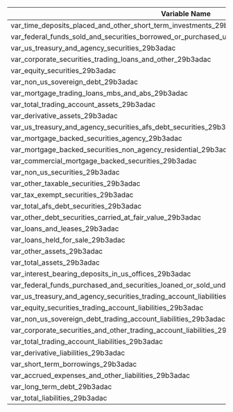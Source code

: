 
| Variable Name | Value |
| --- | --- |
| var_time_deposits_placed_and_other_short_term_investments_29b3adac | 2234 |
| var_federal_funds_sold_and_securities_borrowed_or_purchased_under_agreements_to_resell_29b3adac | 52906 |
| var_us_treasury_and_agency_securities_29b3adac | 40742 |
| var_corporate_securities_trading_loans_and_other_29b3adac | 30578 |
| var_equity_securities_29b3adac | 84940 |
| var_non_us_sovereign_debt_29b3adac | 22940 |
| var_mortgage_trading_loans_mbs_and_abs_29b3adac | 9672 |
| var_total_trading_account_assets_29b3adac | 209358 |
| var_derivative_assets_29b3adac | 37762 |
| var_us_treasury_and_agency_securities_afs_debt_securities_29b3adac | 53523 |
| var_mortgage_backed_securities_agency_29b3adac | 192929 |
| var_mortgage_backed_securities_non_agency_residential_29b3adac | 2669 |
| var_commercial_mortgage_backed_securities_29b3adac | 13684 |
| var_non_us_securities_29b3adac | 6677 |
| var_other_taxable_securities_29b3adac | 5770 |
| var_tax_exempt_securities_29b3adac | 20575 |
| var_total_afs_debt_securities_29b3adac | 302631 |
| var_other_debt_securities_carried_at_fair_value_29b3adac | 12486 |
| var_loans_and_leases_29b3adac | 5710 |
| var_loans_held_for_sale_29b3adac | 2156 |
| var_other_assets_29b3adac | 22581 |
| var_total_assets_29b3adac | 647824 |
| var_interest_bearing_deposits_in_us_offices_29b3adac | 449 |
| var_federal_funds_purchased_and_securities_loaned_or_sold_under_agreements_to_repurchase_29b3adac | 36182 |
| var_us_treasury_and_agency_securities_trading_account_liabilities_29b3adac | 18000 |
| var_equity_securities_trading_account_liabilities_29b3adac | 36904 |
| var_non_us_sovereign_debt_trading_account_liabilities_29b3adac | 19358 |
| var_corporate_securities_and_other_trading_account_liabilities_29b3adac | 6925 |
| var_total_trading_account_liabilities_29b3adac | 81187 |
| var_derivative_liabilities_29b3adac | 34300 |
| var_short_term_borrowings_29b3adac | 1494 |
| var_accrued_expenses_and_other_liabilities_29b3adac | 22840 |
| var_long_term_debt_29b3adac | 31786 |
| var_total_liabilities_29b3adac | 208238 |
